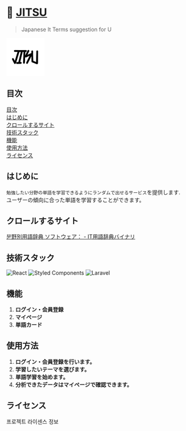 # 🏯 [JITSU]()
> Japanese It Terms suggestion for U

<div align="center" style="display:flex;">
    <img src="/frontend/public/jitsu_logo.jpeg" width="100" alt="logo"/>
</div>

## 目次

[目次](#目次) <br>
[はじめに](#はじめに) <br>
[クロールするサイト](#クロールするサイト) <br>
[技術スタック](#技術スタック) <br>
[機能](#機能) <br>
[使用方法](#使用方法) <br>
[ライセンス](#ライセンス)

## はじめに

`勉強したい分野の単語を学習できるようにランダムで出せるサービス`を提供します. <br>
ユーザーの傾向に合った単語を学習することができます。

## クロールするサイト

[분野別用語辞典 ソフトウェア： - IT用語辞典バイナリ](https://www.sophia-it.com/word-category/ソフトウェア)

## 技術スタック

![React](https://img.shields.io/badge/react-%2320232a.svg?style=for-the-badge&logo=react&logoColor=%2361DAFB)
![Styled Components](https://img.shields.io/badge/styled--components-DB7093?style=for-the-badge&logo=styled-components&logoColor=white)
![Laravel](https://img.shields.io/badge/laravel-%23FF2D20.svg?style=for-the-badge&logo=laravel&logoColor=white)

## 機能

1. **ログイン・会員登録**
2. **マイページ**
3. **単語カード**

## 使用方法

1. **ログイン・会員登録を行います。**
2. **学習したいテーマを選びます。**
3. **単語学習を始めます。**
4. **分析できたデータはマイページで確認できます。**

## ライセンス

프로젝트 라이센스 정보
